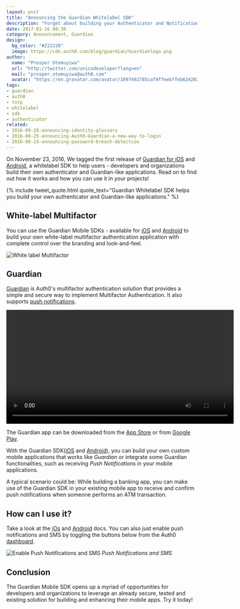 ```yaml
---
layout: post
title: "Announcing the Guardian Whitelabel SDK"
description: "Forget about building your Authenticator and Notification mobile app from scratch, try Guardian Whitelabel SDK!"
date: 2017-01-16 08:30
category: Announcement, Guardian
design:
  bg_color: "#222228"
  image: https://cdn.auth0.com/blog/guardian/Guardianlogo.png
author:
  name: "Prosper Otemuyiwa"
  url: "http://twitter.com/unicodeveloper?lang=en"
  mail: "prosper.otemuyiwa@auth0.com"
  avatar: "https://en.gravatar.com/avatar/1097492785caf9ffeebffeb624202d8f?s=200"
tags:
- guardian
- auth0
- totp
- whitelabel
- sdk
- authenticator
related:
- 2016-09-28-announcing-identity-glossary
- 2016-08-25-announcing-Auth0-Guardian-a-new-way-to-login
- 2016-08-24-announcing-password-breach-detection
---
```


On November 23, 2016, We tagged the first release of [Guardian for iOS](https://github.com/auth0/Guardian.swift) and [Android](https://github.com/auth0/Guardian.Android), a whitelabel SDK to help users - developers and organizations build their own authenticator and Guardian-like applications. Read on to find out how it works and how you can use it in your projects!

{% include tweet_quote.html quote_text="Guardian Whitelabel SDK helps you build your own authenticator and Guardian-like applications." %}


## White-label Multifactor

You can use the Guardian Mobile SDKs - available for [iOS](https://auth0.com/docs/multifactor-authentication/developer/libraries/ios) and [Android](https://auth0.com/docs/multifactor-authentication/developer/libraries/android) to build your own white-label multifactor authentication application with complete control over the branding and look-and-feel.

![White label Multifactor](https://auth0.com/pages/guardian/assets/sdk.png)

## Guardian

[Guardian](https://auth0.com/docs/multifactor-authentication/guardian) is Auth0's multifactor authentication solution that provides a simple and secure way to implement Multifactor Authentication. It also supports [push notifications](https://auth0.com/docs/multifactor-authentication/administrator/push-notifications). 

<video autoplay loop width="600">
    <source src="https://cdn.auth0.com/blog/guardian/guardian-2.m4v"/>
</video>

The Guardian app can be downloaded from the [App Store](https://itunes.apple.com/us/app/auth0-guardian/id1093447833) or from [Google Play](https://play.google.com/store/apps/details?id=com.auth0.guardian).

With the Guardian SDK([iOS](https://github.com/auth0/Guardian.swift) and [Android](https://github.com/auth0/Guardian.Android)), you can build your own custom mobile applications that works like *Guardian* or integrate some Guardian functionalities, such as receiving *Push Notifications* in your mobile applications. 

A typical scenario could be: While building a banking app, you can make use of the Guardian SDK in your existing mobile app to receive and confirm push notifications when someone performs an ATM  transaction.

## How can I use it? 

Take a look at the [iOs](https://auth0.com/docs/multifactor-authentication/developer/libraries/ios) and [Android](https://auth0.com/docs/multifactor-authentication/developer/libraries/android) docs. You can also just enable push notifications and SMS by toggling the buttons below from the Auth0 [dashboard](management.auth0.com).

![Enable Push Notifications and SMS](https://cdn.auth0.com/blog/guardian/enable.png)
_Push Notifications and SMS_

## Conclusion

The Guardian Mobile SDK opens up a myriad of opportunities for developers and organizations to leverage an already secure, tested and existing solution for building and enhancing their mobile apps. Try it today!